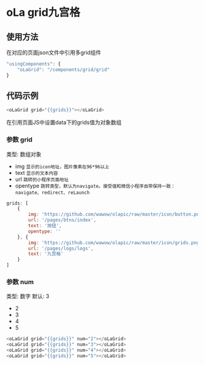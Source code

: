 # oLa grid九宫格

## 使用方法
在对应的页面json文件中引用多grid组件
```javascript
"usingComponents": {
    "oLaGrid": "/components/grid/grid"
}
```

## 代码示例
```javascript
<oLaGrid grid="{{grids}}"></oLaGrid>
```
在引用页面JS中设置data下的grids值为对象数组

### 参数 grid
类型: 数组对象
* img `显示的icon地址，图片像素在96*96以上`
* text `显示的文本内容`
* url `跳转的小程序页面地址`
* opentype `跳转类型，默认为navigate。接受值和微信小程序自带保持一致：navigate、redirect、reLaunch`
```javascript
grids: [
    {
        img: 'https://github.com/wawow/olapic/raw/master/icon/button.png',
        url: '/pages/btns/index',
        text: '按钮',
        opentype: ''
    }, {
        img: 'https://github.com/wawow/olapic/raw/master/icon/grids.png',
        url: '/pages/logs/logs',
        text: '九宫格'
    }
]
```
### 参数 num
类型: 数字
默认: 3
* 2
* 3
* 4
* 5
```javascript
<oLaGrid grid="{{grids}}" num="2"></oLaGrid>
<oLaGrid grid="{{grids}}" num="3"></oLaGrid>
<oLaGrid grid="{{grids}}" num="4"></oLaGrid>
<oLaGrid grid="{{grids}}" num="5"></oLaGrid>
```
